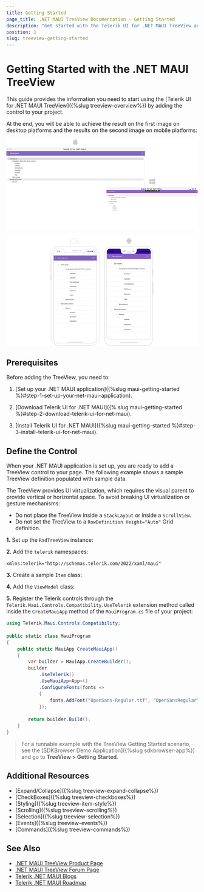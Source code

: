 ```yaml
---
title: Getting Started
page_title: .NET MAUI TreeView Documentation - Getting Started
description: "Get started with the Telerik UI for .NET MAUI TreeView and add the control to your .NET MAUI project."
position: 1
slug: treeview-getting-started
---
```


# Getting Started with the .NET MAUI TreeView

This guide provides the information you need to start using the [Telerik UI for .NET MAUI TreeView]({%slug treeview-overview%}) by adding the control to your project.

At the end, you will be able to achieve the result on the first image on desktop platforms and the results on the second image on mobile platforms:

![Telerik UI for .NET MAUI TreeView Getting Started on desktop platforms](images/treeview-gettingstarted-desktop.png)

![Telerik UI for .NET MAUI TreeView Getting Started on mobile platforms](images/treeview-getingstarted-mobile.png)


## Prerequisites

Before adding the TreeView, you need to:

1. [Set up your .NET MAUI application]({%slug maui-getting-started %}#step-1-set-up-your-net-maui-application).

1. [Download Telerik UI for .NET MAUI]({% slug maui-getting-started %}#step-2-download-telerik-ui-for-net-maui).

1. [Install Telerik UI for .NET MAUI]({%slug maui-getting-started %}#step-3-install-telerik-ui-for-net-maui).

## Define the Control

When your .NET MAUI application is set up, you are ready to add a TreeView control to your page. The following example shows a sample TreeView definition populated with sample data.

The TreeView provides UI virtualization, which requires the visual parent to provide vertical or horizontal space. To avoid breaking UI virtualization or gesture mechanisms:

* Do not place the TreeView inside a `StackLayout` or inside a `ScrollView`.
* Do not set the TreeView to a `RowDefinition Height="Auto"` Grid definition.

**1.** Set up the `RadTreeView` instance:

<snippet id='treeview-getting-started-xaml' />

**2.** Add the `telerik` namespaces:

```XAML
xmlns:telerik="http://schemas.telerik.com/2022/xaml/maui"
```

**3.** Create a sample `Item` class:

<snippet id='treeview-getting-started-item' />

**4.** Add the `ViewModel` class:

<snippet id='treeview-getting-started-viewmodel' />

**5.** Register the Telerik controls through the `Telerik.Maui.Controls.Compatibility.UseTelerik` extension method called inside the `CreateMauiApp` method of the `MauiProgram.cs` file of your project:

```C#
using Telerik.Maui.Controls.Compatibility;

public static class MauiProgram
{
	public static MauiApp CreateMauiApp()
	{
		var builder = MauiApp.CreateBuilder();
		builder
			.UseTelerik()
			.UseMauiApp<App>()
			.ConfigureFonts(fonts =>
			{
				fonts.AddFont("OpenSans-Regular.ttf", "OpenSansRegular");
			});

		return builder.Build();
	}
}           
```

> For a runnable example with the TreeView Getting Started scenario, see the [SDKBrowser Demo Application]({%slug sdkbrowser-app%}) and go to **TreeView > Getting Started**.

## Additional Resources

* [Expand/Collapse]({%slug treeview-expand-collapse%})
* [CheckBoxes]({%slug treeview-checkboxes%})
* [Styling]({%slug treeview-item-style%})
* [Scrolling]({%slug treeview-scrolling%})
* [Selection]({%slug treeview-selection%})
* [Events]({%slug treeview-events%})
* [Commands]({%slug treeview-commands%})

## See Also

- [.NET MAUI TreeView Product Page](https://www.telerik.com/maui-ui/treeview)
- [.NET MAUI TreeView Forum Page](https://www.telerik.com/forums/maui?tagId=1829)
- [Telerik .NET MAUI Blogs](https://www.telerik.com/blogs/mobile-net-maui)
- [Telerik .NET MAUI Roadmap](https://www.telerik.com/support/whats-new/maui-ui/roadmap)
